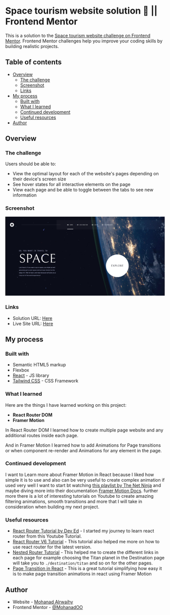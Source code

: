 # Space tourism website solution 🔮 || Frontend Mentor

This is a solution to the [Space tourism website challenge on Frontend Mentor](https://www.frontendmentor.io/challenges/space-tourism-multipage-website-gRWj1URZ3). Frontend Mentor challenges help you improve your coding skills by building realistic projects.

## Table of contents

- [Overview](#overview)
  - [The challenge](#the-challenge)
  - [Screenshot](#screenshot)
  - [Links](#links)
- [My process](#my-process)
  - [Built with](#built-with)
  - [What I learned](#what-i-learned)
  - [Continued development](#continued-development)
  - [Useful resources](#useful-resources)
- [Author](#author)

## Overview

### The challenge

Users should be able to:

- View the optimal layout for each of the website's pages depending on their device's screen size
- See hover states for all interactive elements on the page
- View each page and be able to toggle between the tabs to see new information

### Screenshot

![](./public/screenshot.png)

### Links

- Solution URL: [Here](https://www.frontendmentor.io/solutions/responsive-space-tourism-website-using-react-tailwindcss-HyzffI9Qq)
- Live Site URL: [Here](https://spacae-tourism-website-ah8rp65jl-mohanadoo.vercel.app/)

## My process

### Built with

- Semantic HTML5 markup
- Flexbox
- [React](https://reactjs.org/) - JS library
- [Tailwind CSS](https://tailwindcss.com/) - CSS Framework

### What I learned

Here are the things I have learned working on this project:

- **React Router DOM**
- **Framer Motion**

In React Router DOM I learned how to create multiple page website and any additional routes inside each page.

And in Framer Motion I learned how to add Animations for Page transitions or when component re-render and Animations for any element in the page.

### Continued development

I want to Learn more about Framer Motion in React because I liked how simple it is to use and also can be very useful to create complex animation if used very well I want to start bt watching [this playlist by The Net Ninja](https://www.youtube.com/playlist?list=PL4cUxeGkcC9iHDnQfTHEVVceOEBsOf07i) and maybe diving more into their documentation [Framer Motion Docs](https://www.framer.com/docs/). further more there is a lot of interesting tutorials on Youtube to create amazing filtering animations, smooth transitions and more that I will take in consideration when building my next project.

### Useful resources

- [React Router Tutorial by Dev Ed](https://www.youtube.com/watch?v=Law7wfdg_ls&ab_channel=DevEd) - I started my journey to learn react router from this Youtube Tutorial.
- [React Router V6 Tutorial](https://www.youtube.com/watch?v=UjHT_NKR_gU&list=PLD8l6mht7U0ZKycdFrIf7UpLl6YGhsyIf&index=2&t=1034s&ab_channel=PedroTech) - This tutorial also helped me more on how to use react router for the latest version.
- [Nested Router Tutorial](https://www.youtube.com/watch?v=PWi9V9d_Jsc&list=PLD8l6mht7U0ZKycdFrIf7UpLl6YGhsyIf&index=3&ab_channel=PedroTech) - This helped me to create the different links in each page for example choosing the Titan planet in the Destination page will take you to `./destination/titan` and so on for the other pages.
- [Page Transition in React](https://www.youtube.com/watch?v=FdrEjwymzdY&list=PLD8l6mht7U0bga1BJ6N4HNCMW7d1LDAcC&index=12&ab_channel=PedroTech) - This is a great tutorial simplifying how easy it is to make page transition animations in react using Framer Motion

## Author

- Website - [Mohanad Alrwaihy](https://mohanad-portfolio.pages.dev/)
- Frontend Mentor - [@MohanadOO](https://www.frontendmentor.io/profile/MohanadOO)
